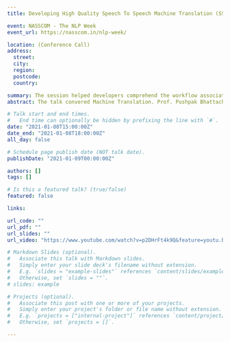 ```yaml
---
title: Developing High Quality Speech To Speech Machine Translation (SSMT)

event: NASSCOM - The NLP Week
event_url: https://nasscom.in/nlp-week/

location: (Conference Call)
address:
  street: 
  city: 
  region: 
  postcode: 
  country: 

summary: The session helped developers comprehend the workflow associated with development of Speech to Speech Machine Translation models. 
abstract: The talk convered Machine Translation. Prof. Pushpak Bhattacharyya, Aakash Banerjee and I convered the different paradigms of Machine Translation. I talked about Unsupervised Neural Machine Translation describing the three pillars of it in detail and the challenges which are being faced in Indian Languages. 

# Talk start and end times.
#   End time can optionally be hidden by prefixing the line with `#`.
date: "2021-01-08T15:00:00Z"
date_end: "2021-01-08T18:00:00Z"
all_day: false

# Schedule page publish date (NOT talk date).
publishDate: "2021-01-09T00:00:00Z"

authors: []
tags: []

# Is this a featured talk? (true/false)
featured: false

links:

url_code: ""
url_pdf: ""
url_slides: ""
url_video: "https://www.youtube.com/watch?v=p2DHrFt4k9Q&feature=youtu.be"

# Markdown Slides (optional).
#   Associate this talk with Markdown slides.
#   Simply enter your slide deck's filename without extension.
#   E.g. `slides = "example-slides"` references `content/slides/example-slides.md`.
#   Otherwise, set `slides = ""`.
# slides: example

# Projects (optional).
#   Associate this post with one or more of your projects.
#   Simply enter your project's folder or file name without extension.
#   E.g. `projects = ["internal-project"]` references `content/project/deep-learning/index.md`.
#   Otherwise, set `projects = []`.

---
```

